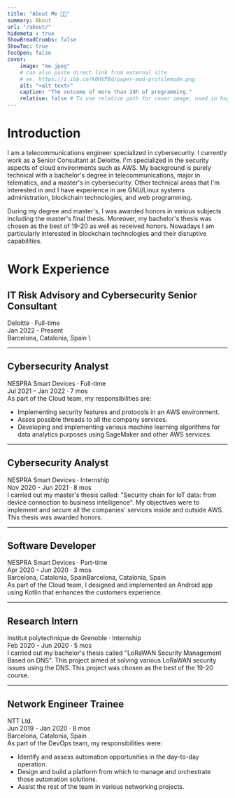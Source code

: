 ```yaml
---
title: "About Me 👨‍💻"
summary: About
url: "/about/"
hidemeta : true
ShowBreadCrumbs: false
ShowToc: true
TocOpen: false
cover:
    image: "me.jpeg"
    # can also paste direct link from external site
    # ex. https://i.ibb.co/K0HVPBd/paper-mod-profilemode.png
    alt: "<alt text>"
    caption: "The outcome of more than 28h of programming."
    relative: false # To use relative path for cover image, used in hugo Page-bundles
---
```


# Introduction
I am a telecommunications engineer specialized in cybersecurity. I currently work as a Senior Consultant at Deloitte. I'm specialized in the security aspects of cloud environments such as AWS. My background is purely technical with a bachelor's degree in telecommunications, major in telematics, and a master's in cybersecurity. Other technical areas that I'm interested in and I have experience in are GNU/Linux systems administration, blockchain technologies, and web programming.

During my degree and master's, I was awarded honors in various subjects including the master's final thesis. Moreover, my bachelor's thesis was chosen as the best of 19-20 as well as received honors. Nowadays I am particularly interested in blockchain technologies and their disruptive capabilities.

# Work Experience

## IT Risk Advisory and Cybersecurity Senior Consultant
Deloitte · Full-time \
Jan 2022 - Present \
Barcelona, Catalonia, Spain \

* * * 

## Cybersecurity Analyst
NESPRA Smart Devices · Full-time \
Jul 2021 - Jan 2022 · 7 mos \
As part of the Cloud team, my responsibilities are:
- Implementing security features and protocols in an AWS environment.
- Asses possible threads to all the company services.
- Developing and implementing various machine learning algorithms for data analytics purposes using SageMaker and other AWS services.

* * *

## Cybersecurity Analyst
NESPRA Smart Devices · Internship \
Nov 2020 - Jun 2021 · 8 mos \
I carried out my master's thesis called: "Security chain for IoT data: from device connection to business intelligence". My objectives were to implement and secure all the companies' services inside and outside AWS. This thesis was awarded honors.

* * * 

## Software Developer
NESPRA Smart Devices · Part-time \
Apr 2020 - Jun 2020 · 3 mos \
Barcelona, Catalonia, SpainBarcelona, Catalonia, Spain \
As part of the Cloud team, I designed and implemented an Android app using Kotlin that enhances the customers experience.

* * * 

## Research Intern
Institut polytechnique de Grenoble · Internship \
Feb 2020 - Jun 2020 · 5 mos \
I carried out my bachelor's thesis called "LoRaWAN Security Management Based on DNS". This project aimed at solving various LoRaWAN security issues using the DNS. This project was chosen as the best of the 19-20 course.

* * *

## Network Engineer Trainee
NTT Ltd. \
Jun 2019 - Jan 2020 · 8 mos \
Barcelona, Catalonia, Spain \
As part of the DevOps team, my responsibilities were:
- Identify and assess automation opportunities in the day-to-day operation.
- Design and build a platform from which to manage and orchestrate those automation solutions.
- Assist the rest of the team in various networking projects.

